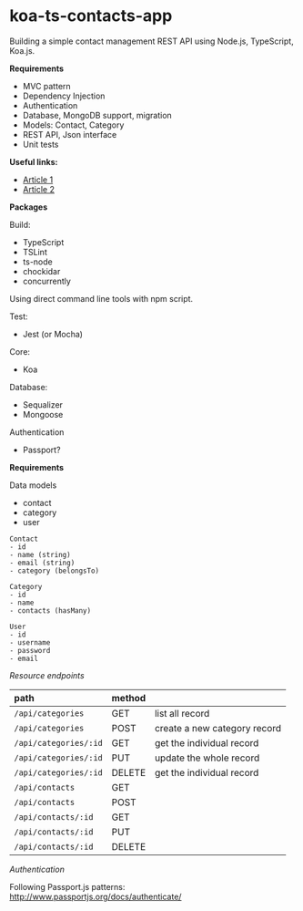# koa-ts-contacts-app

Building a simple contact management REST API using Node.js, TypeScript, Koa.js.

**Requirements**

* MVC pattern
* Dependency Injection
* Authentication
* Database, MongoDB support, migration
* Models: Contact, Category
* REST API, Json interface
* Unit tests

**Useful links:**

* [Article 1](http://mherman.org/blog/2017/08/23/building-a-restful-api-with-koa-and-postgres/)
* [Article 2](https://devdactic.com/restful-api-user-authentication-1/)

**Packages**

Build:

* TypeScript
* TSLint
* ts-node
* chockidar
* concurrently

Using direct command line tools with npm script.

Test:

* Jest (or Mocha)

Core:

* Koa

Database:

* Sequalizer
* Mongoose

Authentication

* Passport?

**Requirements**

Data models

* contact
* category
* user

```
Contact
- id
- name (string)
- email (string)
- category (belongsTo)

Category
- id
- name
- contacts (hasMany)

User
- id
- username
- password
- email
```

*Resource endpoints*

| path | method | |
|:--- |:--- | --- |
|`/api/categories`| GET | list all record |
|`/api/categories`| POST | create a new category record |
|`/api/categories/:id`| GET | get the individual record |
|`/api/categories/:id`| PUT | update the whole record |
|`/api/categories/:id`| DELETE | get the individual record |
|`/api/contacts`| GET |
|`/api/contacts`| POST|
|`/api/contacts/:id`| GET |
|`/api/contacts/:id`| PUT |
|`/api/contacts/:id`| DELETE|


*Authentication*

Following Passport.js patterns: http://www.passportjs.org/docs/authenticate/

